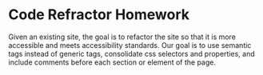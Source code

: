 # Code Refractor Homework

Given an existing site, the goal is to refactor the site so that it is more accessible and meets accessibility standards.
Our goal is to use semantic tags instead of generic tags, consolidate css selectors and properties, and include comments before each section or element of the page.

